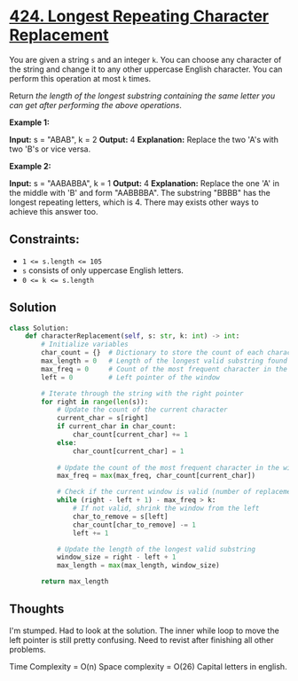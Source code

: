 # [424. Longest Repeating Character Replacement](https://leetcode.com/problems/longest-repeating-character-replacement/)

You are given a string `s` and an integer `k`. You can choose any character of the string and change it to any other uppercase English character. You can perform this operation at most `k` times.

Return _the length of the longest substring containing the same letter you can get after performing the above operations_.

**Example 1:**

**Input:** s = "ABAB", k = 2
**Output:** 4
**Explanation:** Replace the two 'A's with two 'B's or vice versa.

**Example 2:**

**Input:** s = "AABABBA", k = 1
**Output:** 4
**Explanation:** Replace the one 'A' in the middle with 'B' and form "AABBBBA".
The substring "BBBB" has the longest repeating letters, which is 4.
There may exists other ways to achieve this answer too.

## **Constraints:**

- `1 <= s.length <= 105`
- `s` consists of only uppercase English letters.
- `0 <= k <= s.length`

## Solution

```python
class Solution:
    def characterReplacement(self, s: str, k: int) -> int:
        # Initialize variables
        char_count = {}  # Dictionary to store the count of each character in the current window
        max_length = 0   # Length of the longest valid substring found so far
        max_freq = 0     # Count of the most frequent character in the current window
        left = 0         # Left pointer of the window

        # Iterate through the string with the right pointer
        for right in range(len(s)):
            # Update the count of the current character
            current_char = s[right]
            if current_char in char_count:
                char_count[current_char] += 1
            else:
                char_count[current_char] = 1
            
            # Update the count of the most frequent character in the window
            max_freq = max(max_freq, char_count[current_char])

            # Check if the current window is valid (number of replacements <= k)
            while (right - left + 1) - max_freq > k:
                # If not valid, shrink the window from the left
                char_to_remove = s[left]
                char_count[char_to_remove] -= 1
                left += 1

            # Update the length of the longest valid substring
            window_size = right - left + 1
            max_length = max(max_length, window_size)

        return max_length

```

## Thoughts

I'm stumped. Had to look at the solution. The inner while loop to move the left pointer is still pretty confusing. Need to revist after finishing all other problems.

Time Complexity = O(n)
Space complexity = O(26) Capital letters in english.
